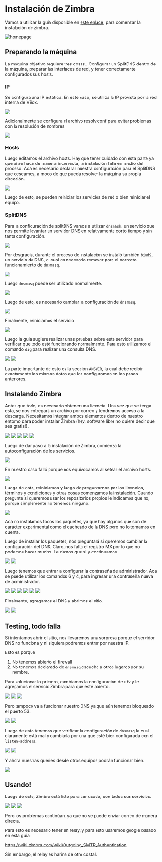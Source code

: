 # Instalación de Zimbra
Vamos a utilizar la guía disponible en [este enlace](https://blog.zimbra.com/2018/01/install-zimbra-collaboration-8-8-ubuntu-16-04-lts/), para comenzar la instalación de zimbra.

![homepage](./homepage.png)

## Preparando la máquina
La máquina objetivo requiere tres cosas.. Configurar un SplitDNS dentro de la máquina, preparar las interfaces de red, y tener correctamente configurados sus hosts.

### IP
Se configura una IP estática. En este caso, se utiliza la IP provista por la red interna de VBox.

![](./ip.png)

Adicionalmente se configura el archivo resolv.conf para evitar problemas con la resolución de nombres.

![](./resolv.conf.png)

### Hosts
Luego editamos el archivo hosts. Hay que tener cuidado con esta parte ya que si se hace de manera incorrecta, la instalación falla en medio del proceso. Acá es necesario declarar nuestra configuración para el SplitDNS que deseamos, a modo de que pueda resolver la máquina su propia dirección.

![](./hosts1.png)

Luego de esto, se pueden reiniciar los servicios de red o bien reiniciar el equipo.

### SplitDNS
Para la configuración de splitDNS vamos a utilizar `dnsmask`, un servicio que nos permite levantar un servidor DNS en relativamente corto tiempo y sin tanta configuración.

![](./aptgetdnsmask.png)

Por desgracia, durante el proceso de instalación se instaló también `bind9`, un servicio de DNS, el cual es necesario remover para el correcto funcionamiento de `dnsmasq`.

![](./bind.png)

Luego `dnsmasq` puede ser utilizado normalmente.

![](./ok_dns.png)

Luego de esto, es necesario cambiar la configuración de `dnsmasq`.

![](./config_dns.png)

Finalmente, reiniciamos el servicio

![](./restart_dns.png)

Luego la guia sugiere realizar unas pruebas sobre este servidor para verificar que todo esté funcionando normalmente. Para esto utilizamos el comando `dig` para realizar una consulta DNS.

![](./test1.png)
![](./test2.png)

La parte importante de esto es la sección `ANSWER`, la cual debe recibir exactamente los mismos datos que les configuramos en los pasos anteriores.

## Instalando Zimbra
Antes que todo, es necesario obtener una licencia. Una vez que se tenga esta, se nos entregará un archivo por correo y tendremos acceso a la descarga. Necesitamos integrar ambos elementos dentro de nuestro entorno para poder instalar Zimbra (hey, software libre no quiere decir que sea gratis!).

![](./downloadpage.png)
![](./lic.png)
![](./mail.png)
![](./downloadzimbra.png)
![](./installzimbra.png)

Luego de dar paso a la instalación de Zimbra, comienza la autoconfiguración de los servicios.

![](./install_start.png)

En nuestro caso falló porque nos equivocamos al setear el archivo hosts. 

![](./fail_hosts.png)

Luego de esto, reiniciamos y luego de preguntarnos por las licencias, términos y condiciones y otras cosas comenzamos la instalación. Cuando pregunte si queremos usar los repositorios propios le indicamos que no, porque simplemente no tenemos ninguno.

![](./install_packages.png)

Acá no instalamos todos los paquetes, ya que hay algunos que son de carácter experimental como el cacheado de la DNS pero no lo tomamos en cuenta.

Luego de instalar los paquetes, nos preguntará si queremos cambiar la configuración del DNS. Claro, nos falta el registro MX por lo que no podemos hacer mucho. Le damos que si y continuamos.

![](./domainname.png)
![](./domainname2.png)

Luego tenemos que entrar a configurar la contraseña de administrador. Aca se puede utilizar los comandos 6 y 4, para ingresar una contraseña nueva de administrador.

![](./config1.png)
![](./config2.png)
![](./config3.png)
![](./config4.png)
![](./config5.png)
![](./config6.png)

Finalmente, agregamos el DNS y abrimos el sitio.

![](./dns_client1.png)
![](./dns_client2.png)


## Testing, todo falla

Si intentamos abrir el sitio, nos llevaremos una sorpresa porque el servidor DNS no funciona y ni siquiera podremos entrar por nuestra IP.

Esto es porque

1. No tenemos abierto el firewall
2. No tenemos declarado de `dnsmasq` escuche a otros lugares por su nombre.

Para solucionar lo primero, cambiamos la configuración de `ufw` y le agregamos el servicio Zimbra para que esté abierto. 

![](./ufw1.png)
![](./ufw2.png)
![](./ufw3.png)

Pero tampoco va a funcionar nuestro DNS ya que aún tenemos bloqueado el puerto 53.


![](./ufw4.png)
![](./ufw5.png)

Luego de esto tenemos que verificar la configuración de `dnsmasq` la cual claramente está mal y cambiarla por una que esté bien configurada con el `listen-address`.

![](./dnsmasqconfig1.png)
![](./dnsmasqconfig2.png)

Y ahora nuestras queries desde otros equipos podrán funcionar bien.

![](./dnsmasqconfig3.png)


## Usando!

Luego de esto, Zimbra está listo para ser usado, con todos sus servicios.

![](./mail1.png)
![](./mail2.png)
![](./mail3.png)


Pero los problemas continúan, ya que no se puede enviar correo de manera directa.

Para esto es necesario tener un relay, y para esto usaremos google basado en esta guia

https://wiki.zimbra.com/wiki/Outgoing_SMTP_Authentication

Sin embargo, el relay es harina de otro costal.